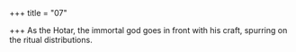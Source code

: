 +++
title = "07"

+++
As the Hotar, the immortal god goes in front with his craft,
spurring on the ritual distributions.